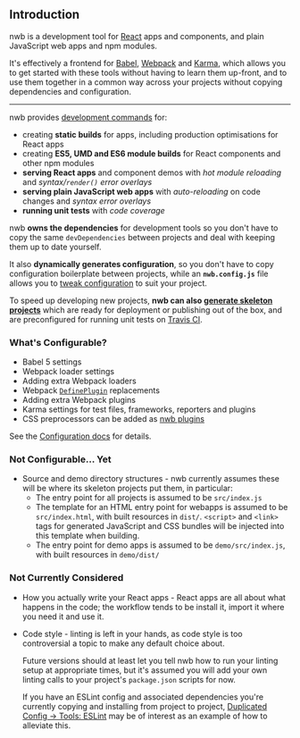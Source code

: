 ## Introduction

nwb is a development tool for [React](https://facebook.github.io/react/) apps and components, and plain JavaScript web apps and npm modules.

It's effectively a frontend for [Babel](http://babeljs.io/), [Webpack](https://webpack.github.io/) and [Karma](http://karma-runner.github.io), which allows you to get started with these tools without having to learn them up-front, and to use them together in a common way across your projects without copying dependencies and configuration.

----

nwb provides [development commands](/docs/Commands.md#nwb-commands) for:

* creating **static builds** for apps, including production optimisations for React apps
* creating **ES5, UMD and ES6 module builds** for React components and other npm modules
* **serving React apps** and component demos with *hot module reloading* and *syntax/`render()` error overlays*
* **serving plain JavaScript web apps** with *auto-reloading* on code changes and *syntax error overlays*
* **running unit tests** with *code coverage*

nwb **owns the dependencies** for development tools so you don't have to copy the same `devDependencies` between projects and deal with keeping them up to date yourself.

It also **dynamically generates configuration**, so you don't have to copy configuration boilerplate between projects, while an **`nwb.config.js`** file allows you to [tweak configuration](/docs/Configuration.md#configuration) to suit your project.

To speed up developing new projects, **nwb can also [generate skeleton projects](/docs/Commands.md#new---create-a-new-project)** which are ready for deployment or publishing out of the box, and are preconfigured for running unit tests on [Travis CI](https://travis-ci.org/).

### What's Configurable?

* Babel 5 settings
* Webpack loader settings
* Adding extra Webpack loaders
* Webpack [`DefinePlugin`](https://webpack.github.io/docs/list-of-plugins.html#defineplugin) replacements
* Adding extra Webpack plugins
* Karma settings for test files, frameworks, reporters and plugins
* CSS preprocessors can be added as [nwb plugins](/docs/Plugins.md#css-preprocessors)

See the [Configuration docs](/docs/Configuration.md#configuration) for details.

### Not Configurable... Yet

* Source and demo directory structures - nwb currently assumes these will be where its skeleton projects put them, in particular:
  * The entry point for all projects is assumed to be `src/index.js`
  * The template for an HTML entry point for webapps is assumed to be `src/index.html`, with built resources in `dist/`. `<script>` and `<link>` tags for generated JavaScript and CSS bundles will be injected into this template when building.
  * The entry point for demo apps is assumed to be `demo/src/index.js`, with built resources in `demo/dist/`

### Not Currently Considered

* How you actually write your React apps - React apps are all about what happens in the code; the workflow tends to be install it, import it where you need it and use it.

* Code style - linting is left in your hands, as code style is too controversial a topic to make any default choice about.

  Future versions should at least let you tell nwb how to run your linting setup at appropriate times, but it's assumed you will add your own linting calls to your project's `package.json` scripts for now.

  If you have an ESLint config and associated dependencies you're currently copying and installing from project to project, [Duplicated Config → Tools: ESLint](https://medium.com/@jbscript/config-tools-eslint-c85b6d48f7e2#.7q5c9rloa) may be of interest as an example of how to alleviate this.
